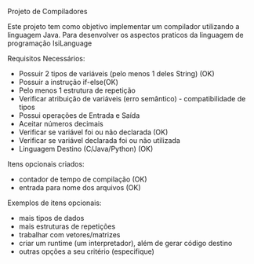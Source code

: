 Projeto de Compiladores


Este projeto tem como objetivo implementar um compilador utilizando a linguagem Java. Para desenvolver os aspectos praticos da linguagem de programação IsiLanguage


Requisitos Necessários:

- Possuir 2 tipos de variáveis (pelo menos 1 deles String) (OK)
- Possuir a instrução if-else(OK)
- Pelo menos 1 estrutura de repetição
- Verificar atribuição de variáveis (erro semântico) - compatibilidade de tipos
- Possui operações de Entrada e Saída
- Aceitar números decimais
- Verificar se variável foi ou não declarada (OK)
- Verificar se variável declarada foi ou não utilizada
- Linguagem Destino (C/Java/Python) (OK)


Itens opcionais criados:

- contador de tempo de compilação (OK)
- entrada para nome dos arquivos (OK)

Exemplos de itens opcionais:
- mais tipos de dados
- mais estruturas de repetições
- trabalhar com vetores/matrizes
- criar um runtime (um interpretador), além de gerar código destino
- outras opções a seu critério (especifique)

